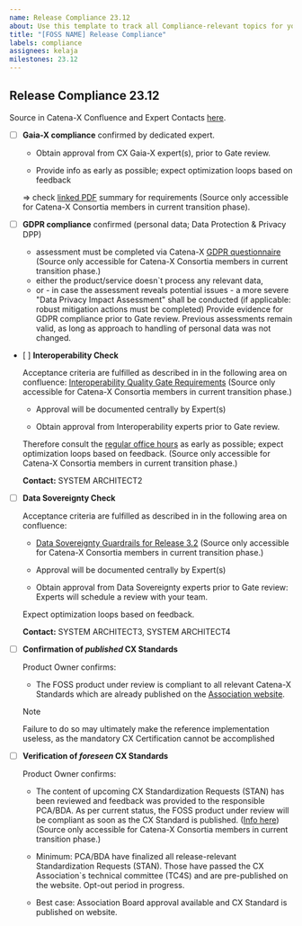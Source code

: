 ```yaml
---
name: Release Compliance 23.12
about: Use this template to track all Compliance-relevant topics for your component with regards to the upcoming Milestone.
title: "[FOSS NAME] Release Compliance"
labels: compliance
assignees: kelaja
milestones: 23.12
---
```


<!-- 
Thanks for your contribution! Please fill out this template as good as possible. 
Important: Contributing Guidelines can be found here: https://eclipse-tractusx.github.io/docs/oss/how-to-contribute
Checkout the repository README for process description. 
-->



## Release Compliance 23.12
Source in Catena-X Confluence and Expert Contacts [here](https://confluence.catena-x.net/x/DOZkBQ).


- [ ] **Gaia-X compliance** confirmed by dedicated expert.
	
    - Obtain approval from CX Gaia-X expert(s), prior to Gate review.

    - Provide info as early as possible; expect optimization loops based on feedback

    => check [linked PDF](https://confluence.catena-x.net/download/attachments/90498572/SD_Data_for_Onboarding.pdf?version=1&modificationDate=1690457195303&api=v2) summary for requirements (Source only accessible for Catena-X Consortia members in current transition phase).

- [ ] **GDPR compliance** confirmed
  (personal data; Data Protection & Privacy DPP)
  - assessment must be completed via Catena-X [GDPR questionnaire](https://confluence.catena-x.net/download/attachments/90498572/Catena-X%20GDPR%20Declaration%20and%20Requirements_V3.xlsx?version=1&modificationDate=1690457195339&api=v2) (Source only accessible for Catena-X Consortia members in current transition phase.)
  - either the product/service doesn`t process any relevant data,
  - or - in case the assessment reveals potential issues - a more severe "Data Privacy Impact Assessment" shall be conducted (if applicable: robust mitigation actions must be completed)
  Provide evidence for GDPR compliance prior to Gate review. Previous assessments remain valid, as long as approach to handling of personal data was not changed.

- [ ] **Interoperability Check**

  Acceptance criteria are fulfilled as described in in the following area on confluence: [Interoperability Quality Gate Requirements](https://confluence.catena-x.net/x/DkwjB) (Source only accessible for Catena-X Consortia members in current transition phase.)

  - Approval will be documented centrally by Expert(s)

  - Obtain approval from Interoperability experts prior to Gate review.

  Therefore consult the [regular office hours](https://confluence.catena-x.net/x/fzkAAQ) as early as possible; expect optimization loops based on feedback. (Source only accessible for Catena-X Consortia members in current transition phase.)

  **Contact:** SYSTEM ARCHITECT2


- [ ] **Data Sovereignty Check**

  Acceptance criteria are fulfilled as described in in the following area on confluence:

   - [Data Sovereignty Guardrails for Release 3.2](https://confluence.catena-x.net/x/qPTeB) (Source only accessible for Catena-X Consortia members in current transition phase.)

  - Approval will be documented centrally by Expert(s)

  - Obtain approval from Data Sovereignty experts prior to Gate review: Experts will schedule a review with your team.

  Expect optimization loops based on feedback.

  **Contact:** SYSTEM ARCHITECT3, SYSTEM ARCHITECT4

- [ ] **Confirmation of _published_ CX Standards**
  
  Product Owner confirms:

  - The FOSS product under review is compliant to all relevant Catena-X Standards which are already published on the [Association website](https://catena-x.net/de/standard-library).
  > [!NOTE]  
  > Failure to do so may ultimately make the reference implementation useless, as the mandatory CX Certification cannot be accomplished 

- [ ] **Verification of _foreseen_ CX Standards**
  
  Product Owner confirms:

  - The content of upcoming CX Standardization Requests (STAN) has been reviewed and feedback was provided to the responsible PCA/BDA. As per current status, the FOSS product under review will be compliant as soon as the CX Standard is published. ([Info here](https://confluence.catena-x.net/x/XtyAAQ)) (Source only accessible for Catena-X Consortia members in current transition phase.)

  - Minimum: PCA/BDA have finalized all release-relevant Standardization Requests (STAN). Those have passed the CX Association`s technical committee (TC4S) and are pre-published on the website. Opt-out period in progress.

   - Best case: Association Board approval available and CX Standard is published on website.
